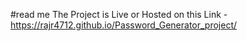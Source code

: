 #read me
The Project is Live or Hosted on this Link -
 https://rajr4712.github.io/Password_Generator_project/
 
